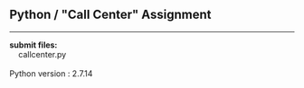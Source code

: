## Python / "Call Center" Assignment

----

**submit files:**<br />
&nbsp;&nbsp;&nbsp;&nbsp;callcenter.py<br />
<br />
Python version : 2.7.14<br />
<br />